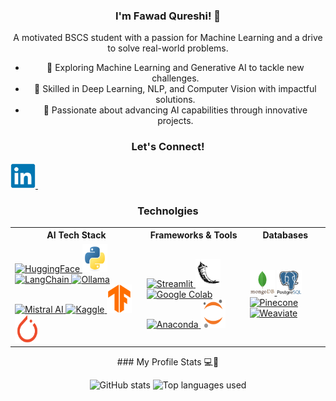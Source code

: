 <center>

### I'm Fawad Qureshi! 👋

A motivated BSCS student with a passion for Machine Learning and a drive to solve real-world problems.  

- 🔭 Exploring Machine Learning and Generative AI to tackle new challenges.  
- 💼 Skilled in Deep Learning, NLP, and Computer Vision with impactful solutions.  
- 🚀 Passionate about advancing AI capabilities through innovative projects.  
### Let's Connect!

<p align="left">
  <a href="https://www.linkedin.com/in/fawad-qureshi-b684aa346/" target="_blank">
    <img src="https://raw.githubusercontent.com/devicons/devicon/master/icons/linkedin/linkedin-original.svg" alt="LinkedIn" width="40" height="40">
  </a>
  &nbsp;&nbsp;&nbsp;
</p>


### Technolgies
<table align="center">
        <tr>
            <th>AI Tech Stack</th>
            <th>Frameworks & Tools</th>
            <th>Databases</th>
        </tr>
        <tr>
            <td> <a href="https://huggingface.co/" target="_blank" rel="noreferrer"> <img
                        src="https://huggingface.co/front/assets/huggingface_logo-noborder.svg" alt="HuggingFace"
                        width="40" height="40" />
                    <a href="https://www.python.org" target="_blank" rel="noreferrer">
                        <img src="https://raw.githubusercontent.com/devicons/devicon/master/icons/python/python-original.svg"
                            alt="Python" width="40" height="45" />
                    </a>
                    <a href="https://registry.npmmirror.com/@lobehub/icons-static-png/latest/files/dark/langchain-color.png"
                        target="_blank" rel="noreferrer"> <img
                            src="https://registry.npmmirror.com/@lobehub/icons-static-png/latest/files/dark/langchain-color.png"
                            alt="LangChain" width="40" height="40" /> </a> <a
                        href="https://ollama.com/public/ollama.png" target="_blank" rel="noreferrer"> <img
                            src="https://ollama.com/public/ollama.png" alt="Ollama" width="40" height="40" /> </a> <a
                        href="https://mistral.ai/images/logo_hubc88c4ece131b91c7cb753f40e9e1cc5_2589_256x0_resize_q97_h2_lanczos_3.webp"
                        rel="noreferrer"> <img
                            src="https://mistral.ai/images/logo_hubc88c4ece131b91c7cb753f40e9e1cc5_2589_256x0_resize_q97_h2_lanczos_3.webp"
                            alt="Mistral AI" width="40" height="40" /> </a> <a href="https://www.kaggle.com/"
                        target="_blank" rel="noreferrer"> <img
                            src="https://www.vectorlogo.zone/logos/kaggle/kaggle-icon.svg" alt="Kaggle" width="40"
                            height="40" /> </a> <a href="https://www.tensorflow.org/" target="_blank" rel="noreferrer">
                        <img src="https://raw.githubusercontent.com/devicons/devicon/master/icons/tensorflow/tensorflow-original.svg"
                            alt="TensorFlow" width="40" height="45" /> </a> <a href="https://pytorch.org/"
                        target="_blank" rel="noreferrer"> <img
                            src="https://raw.githubusercontent.com/devicons/devicon/master/icons/pytorch/pytorch-original.svg"
                            alt="PyTorch" width="40" height="45" /> </a> </td>
            <td> <a href="https://streamlit.io/" target="_blank" rel="noreferrer"> <img
                        src="https://streamlit.io/images/brand/streamlit-mark-color.svg" alt="Streamlit" width="40"
                        height="40" /> </a> <a href="https://flask.palletsprojects.com/" target="_blank"
                    rel="noreferrer"> <img
                        src="https://raw.githubusercontent.com/devicons/devicon/master/icons/flask/flask-original.svg"
                        alt="Flask" width="40" height="45" /> </a> <a href="https://colab.research.google.com/"
                    target="_blank" rel="noreferrer"> <img
                        src="https://colab.research.google.com/img/colab_favicon_256px.png" alt="Google Colab"
                        width="40" height="40" /> </a> <a href="https://www.anaconda.com/" target="_blank"
                    rel="noreferrer"> <img src="https://upload.wikimedia.org/wikipedia/en/c/cd/Anaconda_Logo.png"
                        alt="Anaconda" width="40" height="45" /> </a> <a href="https://jupyter.org/" target="_blank"
                    rel="noreferrer"> <img
                        src="https://raw.githubusercontent.com/devicons/devicon/master/icons/jupyter/jupyter-original.svg"
                        alt="Jupyter Notebook" width="40" height="45" /> </a> </td>
            <td> <a href="https://www.mongodb.com/" target="_blank" rel="noreferrer"> <img
                        src="https://raw.githubusercontent.com/devicons/devicon/master/icons/mongodb/mongodb-original-wordmark.svg"
                        alt="MongoDB" width="40" height="40" /> </a> <a href="https://www.postgresql.org/"
                    target="_blank" rel="noreferrer"> <img
                        src="https://raw.githubusercontent.com/devicons/devicon/master/icons/postgresql/postgresql-original-wordmark.svg"
                        alt="PostgreSQL" width="40" height="40" /> </a> <a
                    href="https://i.ytimg.com/vi/sKyvsdEv6rk/maxresdefault.jpg" target="_blank" rel="noreferrer"> <img
                        src="https://i.ytimg.com/vi/sKyvsdEv6rk/maxresdefault.jpg" alt="Pinecone" width="40"
                        height="40" /> </a> <a href="https://weaviate.io/" target="_blank" rel="noreferrer"> <img
                        src="https://avatars.githubusercontent.com/u/51863096?s=200&v=4" alt="Weaviate" width="40"
                        height="40" /> </a> </a> </td>
        </tr>
    </table>
### My Profile Stats 💻👀

<p align="center">
  <img src="https://github-readme-stats.vercel.app/api?username=fawadahmad-lab&show_icons=true&theme=tokyonight" alt="GitHub stats">
<img src="https://github-readme-stats.vercel.app/api/top-langs/?username=fawadahmad-lab&langs_count=8&layout=compact&theme=tokyonight&exclude_repo=github-readme-stats,fawadahmad-lab.github.io&&hide=Cython,C,PowerShell,CMake,Shell" alt="Top languages used">
</p>
